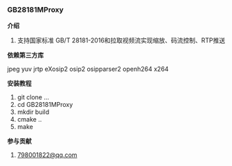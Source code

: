 
###  **GB28181MProxy** 




 **介绍** 

1. 支持国家标准 GB/T 28181-2016和拉取视频流实现缩放、码流控制、RTP推送

 **依赖第三方库** 

jpeg yuv jrtp eXosip2 osip2 osipparser2 openh264  x264


 **安装教程** 

1.  git clone ...
2.  cd GB28181MProxy
3.  mkdir build
4.  cmake ..
5.  make 

 **参与贡献** 

1.  798001822@qq.com

